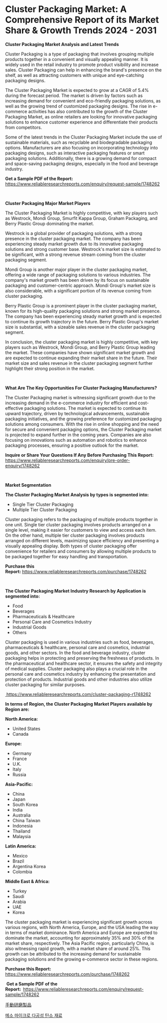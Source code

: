 <p><h1>Cluster Packaging Market: A Comprehensive Report of its Market Share & Growth Trends 2024 - 2031</h1></p><p><strong>Cluster Packaging Market Analysis and Latest Trends</strong></p>
<p><p>Cluster Packaging is a type of packaging that involves grouping multiple products together in a convenient and visually appealing manner. It is widely used in the retail industry to promote product visibility and increase sales. Cluster Packaging can help in enhancing the brand's presence on the shelf, as well as attracting customers with unique and eye-catching packaging designs.</p><p>The Cluster Packaging Market is expected to grow at a CAGR of 5.4% during the forecast period. The market is driven by factors such as increasing demand for convenient and eco-friendly packaging solutions, as well as the growing trend of customized packaging designs. The rise in e-commerce activities has also contributed to the growth of the Cluster Packaging Market, as online retailers are looking for innovative packaging solutions to enhance customer experience and differentiate their products from competitors.</p><p>Some of the latest trends in the Cluster Packaging Market include the use of sustainable materials, such as recyclable and biodegradable packaging options. Manufacturers are also focusing on incorporating technology into packaging designs, such as interactive packaging features or smart packaging solutions. Additionally, there is a growing demand for compact and space-saving packaging designs, especially in the food and beverage industry.</p></p>
<p><strong>Get a Sample PDF of the Report:&nbsp;</strong> <a href="https://www.reliableresearchreports.com/enquiry/request-sample/1748262">https://www.reliableresearchreports.com/enquiry/request-sample/1748262</a></p>
<p>&nbsp;</p>
<p><strong>Cluster Packaging Major Market Players</strong></p>
<p><p>The Cluster Packaging Market is highly competitive, with key players such as Westrock, Mondi Group, Smurfit Kappa Group, Graham Packaging, and Berry Plastic Group dominating the market. </p><p>Westrock is a global provider of packaging solutions, with a strong presence in the cluster packaging market. The company has been experiencing steady market growth due to its innovative packaging solutions and strong customer base. Westrock's market size is estimated to be significant, with a strong revenue stream coming from the cluster packaging segment.</p><p>Mondi Group is another major player in the cluster packaging market, offering a wide range of packaging solutions to various industries. The company's market growth has been driven by its focus on sustainable packaging and customer-centric approach. Mondi Group's market size is also considerable, with a significant portion of its revenue coming from cluster packaging.</p><p>Berry Plastic Group is a prominent player in the cluster packaging market, known for its high-quality packaging solutions and strong market presence. The company has been experiencing steady market growth and is expected to continue its growth trajectory in the future. Berry Plastic Group's market size is substantial, with a sizeable sales revenue in the cluster packaging segment.</p><p>In conclusion, the cluster packaging market is highly competitive, with key players such as Westrock, Mondi Group, and Berry Plastic Group leading the market. These companies have shown significant market growth and are expected to continue expanding their market share in the future. Their market size and sales revenue in the cluster packaging segment further highlight their strong position in the market.</p></p>
<p>&nbsp;</p>
<p><strong>What Are The Key Opportunities For Cluster Packaging Manufacturers?</strong></p>
<p><p>The Cluster Packaging market is witnessing significant growth due to the increasing demand in the e-commerce industry for efficient and cost-effective packaging solutions. The market is expected to continue its upward trajectory, driven by technological advancements, sustainable packaging initiatives, and the growing preference for customized packaging solutions among consumers. With the rise in online shopping and the need for secure and convenient packaging options, the Cluster Packaging market is projected to expand further in the coming years. Companies are also focusing on innovations such as automation and robotics to enhance packaging processes, ensuring a positive outlook for the market.</p></p>
<p><strong>Inquire or Share Your Questions If Any Before Purchasing This Report:</strong> <a href="https://www.reliableresearchreports.com/enquiry/pre-order-enquiry/1748262">https://www.reliableresearchreports.com/enquiry/pre-order-enquiry/1748262</a></p>
<p>&nbsp;</p>
<p><strong>Market Segmentation</strong></p>
<p><strong>The Cluster Packaging Market Analysis by types is segmented into:</strong></p>
<p><ul><li>Single Tier Cluster Packaging</li><li>Multiple Tier Cluster Packaging</li></ul></p>
<p><p>Cluster packaging refers to the packaging of multiple products together in one unit. Single tier cluster packaging involves products arranged on a single level, making it easier for customers to view and access each item. On the other hand, multiple tier cluster packaging involves products arranged on different levels, maximizing space efficiency and presenting a visually appealing display. Both types of cluster packaging offer convenience for retailers and consumers by allowing multiple products to be packaged together for easy handling and transportation.</p></p>
<p><strong>Purchase this Report:&nbsp;</strong><a href="https://www.reliableresearchreports.com/purchase/1748262">https://www.reliableresearchreports.com/purchase/1748262</a></p>
<p>&nbsp;</p>
<p><strong>The Cluster Packaging Market Industry Research by Application is segmented into:</strong></p>
<p><ul><li>Food</li><li>Beverages</li><li>Pharmaceuticals & Healthcare</li><li>Personal Care and Cosmetics Industry</li><li>Industrial Goods</li><li>Others</li></ul></p>
<p><p>Cluster packaging is used in various industries such as food, beverages, pharmaceuticals & healthcare, personal care and cosmetics, industrial goods, and other sectors. In the food and beverage industry, cluster packaging helps in protecting and preserving the freshness of products. In the pharmaceutical and healthcare sector, it ensures the safety and integrity of medical supplies. Cluster packaging also plays a crucial role in the personal care and cosmetics industry by enhancing the presentation and protection of products. Industrial goods and other industries also utilize cluster packaging for similar purposes.</p></p>
<p><a href="https://www.reliableresearchreports.com/cluster-packaging-r1748262">&nbsp;https://www.reliableresearchreports.com/cluster-packaging-r1748262</a></p>
<p><strong>In terms of Region, the Cluster Packaging Market Players available by Region are:</strong></p>
<p>
    <p> <strong> North America: </strong>
        <ul>
            <li>United States</li>
            <li>Canada</li>
        </ul>
        </p> 
    <p> <strong> Europe: </strong>
        <ul>
            <li>Germany</li>
            <li>France</li>
            <li>U.K.</li>
            <li>Italy</li>
            <li>Russia</li>
        </ul>
        </p> 
    <p> <strong> Asia-Pacific: </strong>
        <ul>
            <li>China</li>
            <li>Japan</li>
            <li>South Korea</li>
            <li>India</li>
            <li>Australia</li>
            <li>China Taiwan</li>
            <li>Indonesia</li>
            <li>Thailand</li>
            <li>Malaysia</li>
        </ul>
        </p> 
    <p> <strong> Latin America: </strong>
        <ul>
            <li>Mexico</li>
            <li>Brazil</li>
            <li>Argentina Korea</li>
            <li>Colombia</li>
        </ul>
        </p> 
    <p> <strong> Middle East & Africa: </strong>
        <ul>
            <li>Turkey</li>
            <li>Saudi</li>
            <li>Arabia</li>
            <li>UAE</li>
            <li>Korea</li>
        </ul>
    </p>
    </p>
<p><p>The cluster packaging market is experiencing significant growth across various regions, with North America, Europe, and the USA leading the way in terms of market dominance. North America and Europe are expected to dominate the market, accounting for approximately 35% and 30% of the market share, respectively. The Asia Pacific region, particularly China, is also witnessing rapid growth, with a market share of around 25%. This growth can be attributed to the increasing demand for sustainable packaging solutions and the growing e-commerce sector in these regions.</p></p>
<p><strong>Purchase this Report: </strong><a href="https://www.reliableresearchreports.com/purchase/1748262">https://www.reliableresearchreports.com/purchase/1748262</a></p>
<p>&nbsp;<strong>Get a Sample PDF of the Report:&nbsp;&nbsp;</strong><a href="https://www.reliableresearchreports.com/enquiry/request-sample/1748262">https://www.reliableresearchreports.com/enquiry/request-sample/1748262</a></p>
<p><strong></strong></p>
<p><p><a href="https://github.com/VellaJacobi2023/Market-Research-Report-List-1/blob/main/3509917142331.md">手動研磨製品</a></p><p><a href="https://github.com/nicolaseller56452023/Market-Research-Report-List-1/blob/main/1905172150140.md">메소 마이크로 다공성 탄소 재료</a></p></p>
